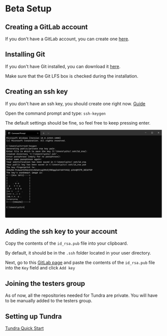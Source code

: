 # Beta Setup

## Creating a GitLab account

If you don't have a GitLab account, you can create one [here](https://gitlab.com/users/sign_up).

## Installing Git

If you don't have Git installed, you can download it [here](https://git-scm.com/downloads).

Make sure that the Git LFS box is checked during the installation.

## Creating an ssh key

If you don't have an ssh key, you should create one right now. [Guide](https://docs.gitlab.com/ee/ssh/#generate-an-ssh-key-pair)

Open the command prompt and type: `ssh-keygen`

The default settings should be fine, so feel free to keep pressing enter.

![quick new map step 1](_images/ssh-keygen.png)

## Adding the ssh key to your account

Copy the contents of the `id_rsa.pub` file into your clipboard.

By default, it should be in the `.ssh` folder located in your user directory.

Next, go to this [GitLab page](https://gitlab.com/-/profile/keys) and paste the contents of the `id_rsa.pub` file into the `Key` field and click `Add key`

## Joining the testers group

As of now, all the repositories needed for Tundra are private. You will have to be manually added to the testers group.

## Setting up Tundra

[Tundra Quick Start](/quick-start)